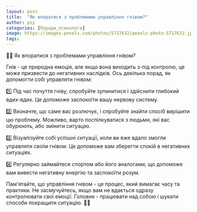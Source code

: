 ```yaml
---
layout: post
title:  "Як впоратися з проблемами управління гнівом?"
author: psy
categories: [Поради_психолога]
image: https://images.pexels.com/photos/5717632/pexels-photo-5717632.jpeg?auto=compress&cs=tinysrgb&fit=crop&h=627&w=1200
tags: 
---
```


🧘‍♂️ Як впоратися з проблемами управління гнівом?

Гнів - це природна емоція, але якщо вона виходить з-під контролю, це може призвести до негативних наслідків. Ось декілька порад, як допомогти собі управляти гнівом:

1️⃣ Під час почуття гніву, спробуйте зупинитися і здійснити глибокий вдих-вдих. Це допоможе заспокоїти вашу нервову систему.

2️⃣ Визначте, що саме вас розлючує, і спробуйте знайти спосіб вирішити цю проблему. Можливо, варто поспілкуватися з людьми, які вас обурюють, або змінити ситуацію.

3️⃣ Візуалізуйте собі успішні ситуації, коли ви вже вдало змогли управляти своїм гнівом. Це допоможе вам зберегти спокій в негативних ситуаціях.

4️⃣ Регулярно займайтеся спортом або його аналогами, що допоможе вам вивести негативну енергію та заспокоїти розум.

Пам'ятайте, що управління гнівом - це процес, який вимагає часу та практики. Не засмучуйтесь, якщо вам не вдається одразу контролювати свої емоції. Головне - працювати над собою і шукати способи покращити ситуацію. 🌿🌟


